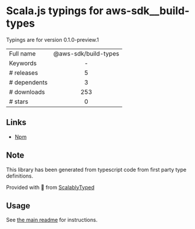 
# Scala.js typings for aws-sdk__build-types

Typings are for version 0.1.0-preview.1



|                    |                 |
| ------------------ | :-------------: |
| Full name          | @aws-sdk/build-types |
| Keywords           | - |
| # releases         | 5 |
| # dependents       | 3 |
| # downloads        | 253 |
| # stars            | 0 |

## Links
- [Npm](https://www.npmjs.com/package/%40aws-sdk%2Fbuild-types)
    


## Note
This library has been generated from typescript code from first party type definitions.

Provided with :purple_heart: from [ScalablyTyped](https://github.com/oyvindberg/ScalablyTyped)

## Usage
See [the main readme](../../readme.md) for instructions.


